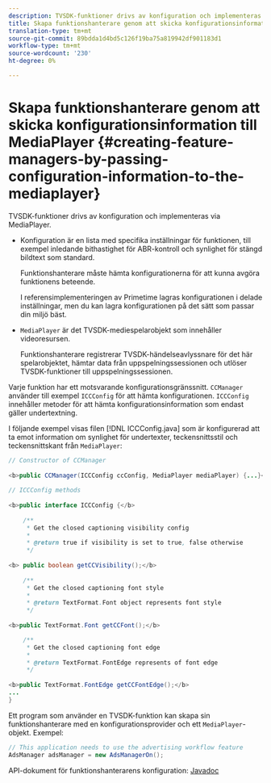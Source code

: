 ```yaml
---
description: TVSDK-funktioner drivs av konfiguration och implementeras via MediaPlayer.
title: Skapa funktionshanterare genom att skicka konfigurationsinformation till MediaPlayer
translation-type: tm+mt
source-git-commit: 89bdda1d4bd5c126f19ba75a819942df901183d1
workflow-type: tm+mt
source-wordcount: '230'
ht-degree: 0%

---
```



# Skapa funktionshanterare genom att skicka konfigurationsinformation till MediaPlayer {#creating-feature-managers-by-passing-configuration-information-to-the-mediaplayer}

TVSDK-funktioner drivs av konfiguration och implementeras via MediaPlayer.

* Konfiguration är en lista med specifika inställningar för funktionen, till exempel inledande bithastighet för ABR-kontroll och synlighet för stängd bildtext som standard.

   Funktionshanterare måste hämta konfigurationerna för att kunna avgöra funktionens beteende.

   I referensimplementeringen av Primetime lagras konfigurationen i delade inställningar, men du kan lagra konfigurationen på det sätt som passar din miljö bäst.

* `MediaPlayer` är det TVSDK-mediespelarobjekt som innehåller videoresursen.

   Funktionshanterare registrerar TVSDK-händelseavlyssnare för det här spelarobjektet, hämtar data från uppspelningssessionen och utlöser TVSDK-funktioner till uppspelningssessionen.

Varje funktion har ett motsvarande konfigurationsgränssnitt. `CCManager` använder till exempel `ICCConfig` för att hämta konfigurationen. `ICCConfig` innehåller metoder för att hämta konfigurationsinformation som endast gäller undertextning.

I följande exempel visas filen [!DNL ICCConfig.java] som är konfigurerad att ta emot information om synlighet för undertexter, teckensnittsstil och teckensnittskant från `MediaPlayer`:

```java
// Constructor of CCManager 
 
<b>public CCManager(ICCConfig ccConfig, MediaPlayer mediaPlayer) {...}</b> 
  
// ICCConfig methods 
 
<b>public interface ICCConfig {</b> 
  
    /** 
     * Get the closed captioning visibility config 
     * 
     * @return true if visibility is set to true, false otherwise 
     */ 
    
<b> public boolean getCCVisibility();</b> 
  
    /** 
     * Get the closed captioning font style 
     * 
     * @return TextFormat.Font object represents font style 
     */ 
     
<b>public TextFormat.Font getCCFont();</b>

    /** 
     * Get the closed captioning font edge 
     * 
     * @return TextFormat.FontEdge represents of font edge 
     */ 
     
<b>public TextFormat.FontEdge getCCFontEdge();</b> 
... 
}
```

Ett program som använder en TVSDK-funktion kan skapa sin funktionshanterare med en konfigurationsprovider och ett `MediaPlayer`-objekt. Exempel:

```java
// This application needs to use the advertising workflow feature 
AdsManager adsManager = new AdsManagerOn();
```

API-dokument för funktionshanterarens konfiguration: [Javadoc](https://help.adobe.com/en_US/primetime/api/reference_implementation/android/javadoc/com/adobe/primetime/reference/config/package-summary.html)